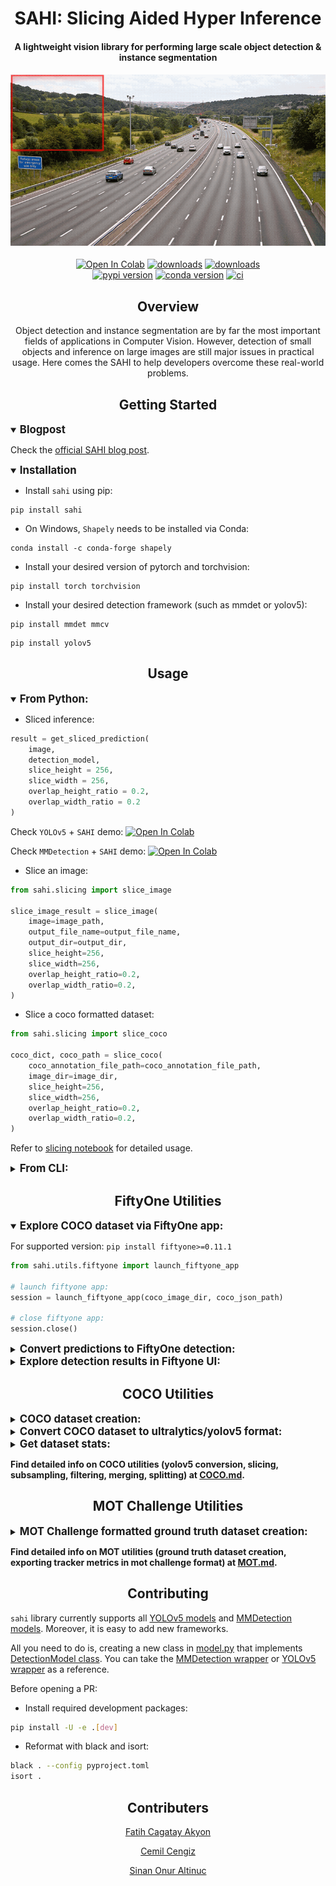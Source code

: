 <div align="center">
<h1>
  SAHI: Slicing Aided Hyper Inference
</h1>

<h4>
  A lightweight vision library for performing large scale object detection & instance segmentation
</h4>

<h4>
    <img width="700" alt="teaser" src="./resources/sliced_inference.gif">
</h4>

<div>
    <a href="https://colab.research.google.com/github/obss/sahi/blob/main/demo/inference_for_yolov5.ipynb"><img src="https://colab.research.google.com/assets/colab-badge.svg" alt="Open In Colab"></a>
    <a href="https://pepy.tech/project/sahi"><img src="https://pepy.tech/badge/sahi" alt="downloads"></a>
    <a href="https://pepy.tech/project/sahi"><img src="https://pepy.tech/badge/sahi/month" alt="downloads"></a>
    <br>
    <a href="https://badge.fury.io/py/sahi"><img src="https://badge.fury.io/py/sahi.svg" alt="pypi version"></a>
    <a href="https://anaconda.org/obss/sahi"><img src="https://anaconda.org/obss/sahi/badges/version.svg" alt="conda version"></a>
    <a href="https://github.com/obss/sahi/actions?query=event%3Apush+branch%3Amain+is%3Acompleted+workflow%3ACI"><img src="https://github.com/obss/sahi/workflows/CI/badge.svg" alt="ci"></a>
</div>
</div>

## <div align="center">Overview</div>

<div align="center">
Object detection and instance segmentation are by far the most important fields of applications in Computer Vision. However, detection of small objects and inference on large images are still major issues in practical usage. Here comes the SAHI to help developers overcome these real-world problems.
</div>

## <div align="center">Getting Started</div>

<details open>
<summary>
<big><b>Blogpost</b></big>
</summary>

Check the [official SAHI blog post](https://medium.com/codable/sahi-a-vision-library-for-performing-sliced-inference-on-large-images-small-objects-c8b086af3b80).

</details>

<details open>
<summary>
<big><b>Installation</b></big>
</summary>

- Install `sahi` using pip:

```console
pip install sahi
```

- On Windows, `Shapely` needs to be installed via Conda:

```console
conda install -c conda-forge shapely
```

- Install your desired version of pytorch and torchvision:

```console
pip install torch torchvision
```

- Install your desired detection framework (such as mmdet or yolov5):

```console
pip install mmdet mmcv
```

```console
pip install yolov5
```

</details>

## <div align="center">Usage</div>

<details open>
<summary>
<big><b>From Python:</b></big>
</summary>

- Sliced inference:

```python
result = get_sliced_prediction(
    image,
    detection_model,
    slice_height = 256,
    slice_width = 256,
    overlap_height_ratio = 0.2,
    overlap_width_ratio = 0.2
)

```

Check `YOLOv5` + `SAHI` demo: <a href="https://colab.research.google.com/github/obss/sahi/blob/main/demo/inference_for_yolov5.ipynb"><img src="https://colab.research.google.com/assets/colab-badge.svg" alt="Open In Colab"></a>

Check `MMDetection` + `SAHI` demo: <a href="https://colab.research.google.com/github/obss/sahi/blob/main/demo/inference_for_mmdetection.ipynb"><img src="https://colab.research.google.com/assets/colab-badge.svg" alt="Open In Colab"></a>

- Slice an image:

```python
from sahi.slicing import slice_image

slice_image_result = slice_image(
    image=image_path,
    output_file_name=output_file_name,
    output_dir=output_dir,
    slice_height=256,
    slice_width=256,
    overlap_height_ratio=0.2,
    overlap_width_ratio=0.2,
)
```

- Slice a coco formatted dataset:

```python
from sahi.slicing import slice_coco

coco_dict, coco_path = slice_coco(
    coco_annotation_file_path=coco_annotation_file_path,
    image_dir=image_dir,
    slice_height=256,
    slice_width=256,
    overlap_height_ratio=0.2,
    overlap_width_ratio=0.2,
)
```

Refer to [slicing notebook](demo/slicing.ipynb) for detailed usage.

</details>

<details closed>
<summary>
<big><b>From CLI:</b></big>
</summary>

```bash
sahi predict --source image/file/or/folder --model_path path/to/model --model_config_path path/to/config
```

will perform sliced inference on default parameters and export the prediction visuals to runs/predict/exp folder.

You can specify sliced inference parameters as:

```bash
sahi predict --slice_width 256 --slice_height 256 --overlap_height_ratio 0.1 --overlap_width_ratio 0.1 --model_confidence_threshold 0.25 --source image/file/or/folder --model_path path/to/model --model_config_path path/to/config
```

- Specify postprocess type as `--postprocess_type UNIONMERGE` or `--postprocess_type NMS` to be applied over sliced predictions

- Specify postprocess match metric as `--postprocess_match_metric IOS` for intersection over smaller area or `--match_metric IOU` for intersection over union

- Specify postprocess match threshold as `--postprocess_match_threshold 0.5`

- Add `--class_agnostic` argument to ignore category ids of the predictions during postprocess (merging/nms)

- If you want to export prediction pickles and cropped predictions add `--export_pickle` and `--export_crop` arguments. If you want to change crop extension type, set it as `--visual_export_format JPG`.

- If you want to export prediction visuals, add `--export_visual` argument.

- By default, scripts apply both standard and sliced prediction (multi-stage inference). If you don't want to perform sliced prediction add `--no_sliced_prediction` argument. If you don't want to perform standard prediction add `--no_standard_prediction` argument.

- If you want to perform prediction using a COCO annotation file, provide COCO json path as add `--coco_file_path path/to/coco/file` and coco image folder as `--source path/to/coco/image/folder`, predictions will be exported as a coco json file to runs/predict/exp/results.json. Then you can use `coco_evaluation` command to calculate COCO evaluation results or `coco_error_analysis` command to calculate detailed COCO error plots.

<b>Find detailed info on cli command usage (cocoresult2fiftyone, coco2yolov5, coco_evaluation, coco_error_analysis) at [CLI.md](docs/CLI.md).</b>

</details>

## <div align="center">FiftyOne Utilities</div>

<details open>
<summary>
<big><b>Explore COCO dataset via FiftyOne app:</b></big>
</summary>

For supported version: `pip install fiftyone>=0.11.1`

```python
from sahi.utils.fiftyone import launch_fiftyone_app

# launch fiftyone app:
session = launch_fiftyone_app(coco_image_dir, coco_json_path)

# close fiftyone app:
session.close()
```

</details>

<details closed>
<summary>
<big><b>Convert predictions to FiftyOne detection:</b></big>
</summary>

```python
from sahi import get_sliced_prediction

# perform sliced prediction
result = get_sliced_prediction(
    image,
    detection_model,
    slice_height = 256,
    slice_width = 256,
    overlap_height_ratio = 0.2,
    overlap_width_ratio = 0.2
)

# convert detections into fiftyone detection format
fiftyone_detections = result.to_fiftyone_detections()
```

</details>

<details closed>
<summary>
<big><b>Explore detection results in Fiftyone UI:</b></big>
</summary>

```bash
sahi cocoresult2fiftyone --coco_image_dir dir/to/images --coco_json_path path/to/json path/to/cocoresult1 path/to/cocoresult2
```

will open a FiftyOne app that visualizes the given dataset and 2 detections.

Specify IOU threshold for FP/TP by `--iou_threshold 0.5` argument

</details>

## <div align="center">COCO Utilities</div>

<details closed>
<summary>
<big><b>COCO dataset creation:</b></big>
</summary>

- import required classes:

```python
from sahi.utils.coco import Coco, CocoCategory, CocoImage, CocoAnnotation
```

- init Coco object:

```python
coco = Coco()
```

- add categories starting from id 0:

```python
coco.add_category(CocoCategory(id=0, name='human'))
coco.add_category(CocoCategory(id=1, name='vehicle'))
```

- create a coco image:

```python
coco_image = CocoImage(file_name="image1.jpg", height=1080, width=1920)
```

- add annotations to coco image:

```python
coco_image.add_annotation(
  CocoAnnotation(
    bbox=[x_min, y_min, width, height],
    category_id=0,
    category_name='human'
  )
)
coco_image.add_annotation(
  CocoAnnotation(
    bbox=[x_min, y_min, width, height],
    category_id=1,
    category_name='vehicle'
  )
)
```

- add coco image to Coco object:

```python
coco.add_image(coco_image)
```

- after adding all images, convert coco object to coco json:

```python
coco_json = coco.json
```

- you can export it as json file:

```python
from sahi.utils.file import save_json

save_json(coco_json, "coco_dataset.json")
```
</details>

<details closed>
<summary>
<big><b>Convert COCO dataset to ultralytics/yolov5 format:</b></big>
</summary>

```python
from sahi.utils.coco import Coco

# init Coco object
coco = Coco.from_coco_dict_or_path("coco.json", image_dir="coco_images/")

# export converted YoloV5 formatted dataset into given output_dir with a 85% train/15% val split
coco.export_as_yolov5(
  output_dir="output/folder/dir",
  train_split_rate=0.85
)

```
</details>

<details closed>
<summary>
<big><b>Get dataset stats:</b></big>
</summary>

```python
from sahi.utils.coco import Coco

# init Coco object
coco = Coco.from_coco_dict_or_path("coco.json")

# get dataset stats
coco.stats
{
  'num_images': 6471,
  'num_annotations': 343204,
  'num_categories': 2,
  'num_negative_images': 0,
  'num_images_per_category': {'human': 5684, 'vehicle': 6323},
  'num_annotations_per_category': {'human': 106396, 'vehicle': 236808},
  'min_num_annotations_in_image': 1,
  'max_num_annotations_in_image': 902,
  'avg_num_annotations_in_image': 53.037243084530985,
  'min_annotation_area': 3,
  'max_annotation_area': 328640,
  'avg_annotation_area': 2448.405738278109,
  'min_annotation_area_per_category': {'human': 3, 'vehicle': 3},
  'max_annotation_area_per_category': {'human': 72670, 'vehicle': 328640},
}

```
</details>

<b>Find detailed info on COCO utilities (yolov5 conversion, slicing, subsampling, filtering, merging, splitting) at [COCO.md](docs/COCO.md).</b>

</details>

## <div align="center">MOT Challenge Utilities</div>

<details closed>
<summary>
<big><b>MOT Challenge formatted ground truth dataset creation:</b></big>
</summary>

- import required classes:

```python
from sahi.utils.mot import MotAnnotation, MotFrame, MotVideo
```

- init video:

```python
mot_video = MotVideo(name="sequence_name")
```

- init first frame:

```python
mot_frame = MotFrame()
```

- add annotations to frame:

```python
mot_frame.add_annotation(
  MotAnnotation(bbox=[x_min, y_min, width, height])
)

mot_frame.add_annotation(
  MotAnnotation(bbox=[x_min, y_min, width, height])
)
```

- add frame to video:

```python
mot_video.add_frame(mot_frame)
```

- export in MOT challenge format:

```python
mot_video.export(export_dir="mot_gt", type="gt")
```

- your MOT challenge formatted ground truth files are ready under `mot_gt/sequence_name/` folder.
</details>

<b>Find detailed info on MOT utilities (ground truth dataset creation, exporting tracker metrics in mot challenge format) at [MOT.md](docs/MOT.md).</b>

## <div align="center">Contributing</div>

`sahi` library currently supports all [YOLOv5 models](https://github.com/ultralytics/yolov5/releases) and [MMDetection models](https://github.com/open-mmlab/mmdetection/blob/master/docs/model_zoo.md). Moreover, it is easy to add new frameworks.

All you need to do is, creating a new class in [model.py](sahi/model.py) that implements [DetectionModel class](https://github.com/obss/sahi/blob/651f8e6cdb20467815748764bb198dd50241ab2b/sahi/model.py#L10). You can take the [MMDetection wrapper](https://github.com/obss/sahi/blob/651f8e6cdb20467815748764bb198dd50241ab2b/sahi/model.py#L164) or [YOLOv5 wrapper](https://github.com/obss/sahi/blob/ffa168fc38b75a002a0117f1fdde9470e1a9ce8c/sahi/model.py#L363) as a reference.

Before opening a PR:

- Install required development packages:

```bash
pip install -U -e .[dev]
```

- Reformat with black and isort:

```bash
black . --config pyproject.toml
isort .
```


## <div align="center">Contributers</div>

<div align="center">
<a align="left" href="https://github.com/fcakyon" target="_blank">Fatih Cagatay Akyon</a>

<a align="left" href="https://github.com/cemilcengiz" target="_blank">Cemil Cengiz</a>

<a align="left" href="https://github.com/sinanonur" target="_blank">Sinan Onur Altinuc</a>

</div>
